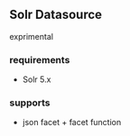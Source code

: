 ## Solr Datasource

exprimental

### requirements
- Solr 5.x

### supports
- json facet + facet function
